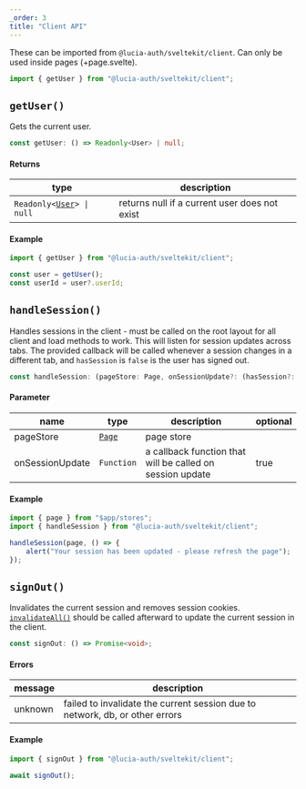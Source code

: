 ```yaml
---
_order: 3
title: "Client API"
---
```


These can be imported from `@lucia-auth/sveltekit/client`. Can only be used inside pages (+page.svelte).

```ts
import { getUser } from "@lucia-auth/sveltekit/client";
```

## `getUser()`

Gets the current user.

```ts
const getUser: () => Readonly<User> | null;
```

#### Returns

| type                                                              | description                                   |
| ----------------------------------------------------------------- | --------------------------------------------- |
| `Readonly<`[`User`](/reference/types/lucia-types#user)`> \| null` | returns null if a current user does not exist |

#### Example

```ts
import { getUser } from "@lucia-auth/sveltekit/client";

const user = getUser();
const userId = user?.userId;
```

## `handleSession()`

Handles sessions in the client - must be called on the root layout for all client and load methods to work. This will listen for session updates across tabs. The provided callback will be called whenever a session changes in a different tab, and `hasSession` is `false` is the user has signed out.

```ts
const handleSession: (pageStore: Page, onSessionUpdate?: (hasSession?: boolean) => void) => void;
```

#### Parameter

| name            | type                                                          | description                                               | optional |
| --------------- | ------------------------------------------------------------- | --------------------------------------------------------- | -------- |
| pageStore       | [`Page`](https://kit.svelte.dev/docs/types#sveltejs-kit-page) | page store                                                |          |
| onSessionUpdate | `Function`                                                    | a callback function that will be called on session update | true     |

#### Example

```ts
import { page } from "$app/stores";
import { handleSession } from "@lucia-auth/sveltekit/client";

handleSession(page, () => {
	alert("Your session has been updated - please refresh the page");
});
```

## `signOut()`

Invalidates the current session and removes session cookies. [`invalidateAll()`](https://kit.svelte.dev/docs/modules#$app-navigation-invalidateall) should be called afterward to update the current session in the client.

```ts
const signOut: () => Promise<void>;
```

#### Errors

| message | description                                                                  |
| ------- | ---------------------------------------------------------------------------- |
| unknown | failed to invalidate the current session due to network, db, or other errors |

#### Example

```ts
import { signOut } from "@lucia-auth/sveltekit/client";

await signOut();
```
